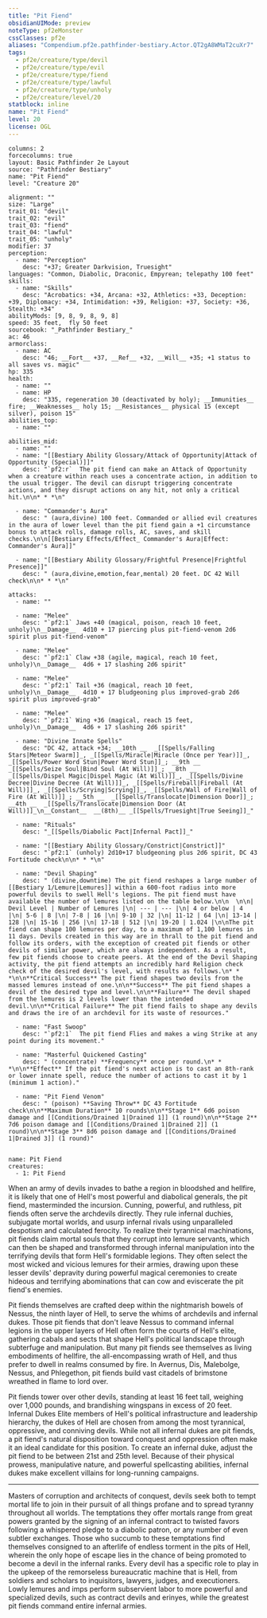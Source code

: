 ```yaml
---
title: "Pit Fiend"
obsidianUIMode: preview
noteType: pf2eMonster
cssClasses: pf2e
aliases: "Compendium.pf2e.pathfinder-bestiary.Actor.QT2gA8WMaT2cuXr7" 
tags:
  - pf2e/creature/type/devil
  - pf2e/creature/type/evil
  - pf2e/creature/type/fiend
  - pf2e/creature/type/lawful
  - pf2e/creature/type/unholy
  - pf2e/creature/level/20
statblock: inline
name: "Pit Fiend"
level: 20
license: OGL
---
```


```statblock
columns: 2
forcecolumns: true
layout: Basic Pathfinder 2e Layout
source: "Pathfinder Bestiary"
name: "Pit Fiend"
level: "Creature 20"

alignment: ""
size: "Large"
trait_01: "devil"
trait_02: "evil"
trait_03: "fiend"
trait_04: "lawful"
trait_05: "unholy"
modifier: 37
perception:
  - name: "Perception"
    desc: "+37; Greater Darkvision, Truesight"
languages: "Common, Diabolic, Draconic, Empyrean; telepathy 100 feet"
skills:
  - name: "Skills"
    desc: "Acrobatics: +34, Arcana: +32, Athletics: +33, Deception: +39, Diplomacy: +34, Intimidation: +39, Religion: +37, Society: +36, Stealth: +34"
abilityMods: [9, 8, 9, 8, 9, 8]
speed: 35 feet,  fly 50 feet
sourcebook: "_Pathfinder Bestiary_"
ac: 46
armorclass:
  - name: AC
    desc: "46; __Fort__ +37, __Ref__ +32, __Will__ +35; +1 status to all saves vs. magic"
hp: 335
health:
  - name: ""
  - name: HP
    desc: "335, regeneration 30 (deactivated by holy); __Immunities__  fire; __Weaknesses__ holy 15; __Resistances__ physical 15 (except silver), poison 15"
abilities_top:
  - name: ""

abilities_mid:
  - name: ""
  - name: "[[Bestiary Ability Glossary/Attack of Opportunity|Attack of Opportunity (Special)]]"
    desc: "`pf2:r`  The pit fiend can make an Attack of Opportunity when a creature within reach uses a concentrate action, in addition to the usual trigger. The devil can disrupt triggering concentrate actions, and they disrupt actions on any hit, not only a critical hit.\n\n* * *\n"

  - name: "Commander's Aura"
    desc: " (aura,divine) 100 feet. Commanded or allied evil creatures in the aura of lower level than the pit fiend gain a +1 circumstance bonus to attack rolls, damage rolls, AC, saves, and skill checks.\n\n[[Bestiary Effects/Effect_ Commander's Aura|Effect: Commander's Aura]]"

  - name: "[[Bestiary Ability Glossary/Frightful Presence|Frightful Presence]]"
    desc: " (aura,divine,emotion,fear,mental) 20 feet. DC 42 Will check\n\n* * *\n"

attacks:
  - name: ""

  - name: "Melee"
    desc: "`pf2:1` Jaws +40 (magical, poison, reach 10 feet, unholy)\n__Damage__  4d10 + 17 piercing plus pit-fiend-venom 2d6 spirit plus pit-fiend-venom"

  - name: "Melee"
    desc: "`pf2:1` Claw +38 (agile, magical, reach 10 feet, unholy)\n__Damage__  4d6 + 17 slashing 2d6 spirit"

  - name: "Melee"
    desc: "`pf2:1` Tail +36 (magical, reach 10 feet, unholy)\n__Damage__  4d10 + 17 bludgeoning plus improved-grab 2d6 spirit plus improved-grab"

  - name: "Melee"
    desc: "`pf2:1` Wing +36 (magical, reach 15 feet, unholy)\n__Damage__  4d6 + 17 slashing 2d6 spirit"

  - name: "Divine Innate Spells"
    desc: "DC 42, attack +34; __10th __  _[[Spells/Falling Stars|Meteor Swarm]]_, _[[Spells/Miracle|Miracle (Once per Year)]]_, _[[Spells/Power Word Stun|Power Word Stun]]_; __9th __  _[[Spells/Seize Soul|Bind Soul (At Will)]]_; __8th __  _[[Spells/Dispel Magic|Dispel Magic (At Will)]]_, _[[Spells/Divine Decree|Divine Decree (At Will)]]_, _[[Spells/Fireball|Fireball (At Will)]]_, _[[Spells/Scrying|Scrying]]_, _[[Spells/Wall of Fire|Wall of Fire (At Will)]]_; __5th __  _[[Spells/Translocate|Dimension Door]]_; __4th __  _[[Spells/Translocate|Dimension Door (At Will)]]_\n__Constant__  __(8th)__ _[[Spells/Truesight|True Seeing]]_"

  - name: "Rituals"
    desc: "_[[Spells/Diabolic Pact|Infernal Pact]]_"

  - name: "[[Bestiary Ability Glossary/Constrict|Constrict]]"
    desc: "`pf2:1` (unholy) 2d10+17 bludgeoning plus 2d6 spirit, DC 43 Fortitude check\n\n* * *\n"

  - name: "Devil Shaping"
    desc: " (divine,downtime) The pit fiend reshapes a large number of [[Bestiary 1/Lemure|Lemures]] within a 600-foot radius into more powerful devils to swell Hell's legions. The pit fiend must have available the number of lemures listed on the table below.\n\n  \n\n| Devil Level | Number of Lemures |\n| --- | --- |\n| 4 or below | 4 |\n| 5-6 | 8 |\n| 7-8 | 16 |\n| 9-10 | 32 |\n| 11-12 | 64 |\n| 13-14 | 128 |\n| 15-16 | 256 |\n| 17-18 | 512 |\n| 19-20 | 1.024 |\n\nThe pit fiend can shape 100 lemures per day, to a maximum of 1,100 lemures in 11 days. Devils created in this way are in thrall to the pit fiend and follow its orders, with the exception of created pit fiends or other devils of similar power, which are always independent. As a result, few pit fiends choose to create peers. At the end of the Devil Shaping activity, the pit fiend attempts an incredibly hard Religion check check of the desired devil's level, with results as follows.\n* * *\n\n**Critical Success** The pit fiend shapes two devils from the massed lemures instead of one.\n\n**Success** The pit fiend shapes a devil of the desired type and level.\n\n**Failure** The devil shaped from the lemures is 2 levels lower than the intended devil.\n\n**Critical Failure** The pit fiend fails to shape any devils and draws the ire of an archdevil for its waste of resources."

  - name: "Fast Swoop"
    desc: "`pf2:1`  The pit fiend Flies and makes a wing Strike at any point during its movement."

  - name: "Masterful Quickened Casting"
    desc: " (concentrate) **Frequency** once per round.\n* * *\n\n**Effect** If the pit fiend's next action is to cast an 8th-rank or lower innate spell, reduce the number of actions to cast it by 1 (minimum 1 action)."

  - name: "Pit Fiend Venom"
    desc: " (poison) **Saving Throw** DC 43 Fortitude check\n\n**Maximum Duration** 10 rounds\n\n**Stage 1** 6d6 poison damage and [[Conditions/Drained 1|Drained 1]] (1 round)\n\n**Stage 2** 7d6 poison damage and [[Conditions/Drained 1|Drained 2]] (1 round)\n\n**Stage 3** 8d6 poison damage and [[Conditions/Drained 1|Drained 3]] (1 round)"
 
```

```encounter-table
name: Pit Fiend
creatures:
  - 1: Pit Fiend
```



When an army of devils invades to bathe a region in bloodshed and hellfire, it is likely that one of Hell's most powerful and diabolical generals, the pit fiend, masterminded the incursion. Cunning, powerful, and ruthless, pit fiends often serve the archdevils directly. They rule infernal duchies, subjugate mortal worlds, and usurp infernal rivals using unparalleled despotism and calculated ferocity. To realize their tyrannical machinations, pit fiends claim mortal souls that they corrupt into lemure servants, which can then be shaped and transformed through infernal manipulation into the terrifying devils that form Hell's formidable legions. They often select the most wicked and vicious lemures for their armies, drawing upon these lesser devils' depravity during powerful magical ceremonies to create hideous and terrifying abominations that can cow and eviscerate the pit fiend's enemies.

Pit fiends themselves are crafted deep within the nightmarish bowels of Nessus, the ninth layer of Hell, to serve the whims of archdevils and infernal dukes. Those pit fiends that don't leave Nessus to command infernal legions in the upper layers of Hell often form the courts of Hell's elite, gathering cabals and sects that shape Hell's political landscape through subterfuge and manipulation. But many pit fiends see themselves as living embodiments of hellfire, the all-encompassing wrath of Hell, and thus prefer to dwell in realms consumed by fire. In Avernus, Dis, Malebolge, Nessus, and Phlegethon, pit fiends build vast citadels of brimstone wreathed in flame to lord over.

Pit fiends tower over other devils, standing at least 16 feet tall, weighing over 1,000 pounds, and brandishing wingspans in excess of 20 feet. Infernal Dukes Elite members of Hell's political infrastructure and leadership hierarchy, the dukes of Hell are chosen from among the most tyrannical, oppressive, and conniving devils. While not all infernal dukes are pit fiends, a pit fiend's natural disposition toward conquest and oppression often make it an ideal candidate for this position. To create an infernal duke, adjust the pit fiend to be between 21st and 25th level. Because of their physical prowess, manipulative nature, and powerful spellcasting abilities, infernal dukes make excellent villains for long-running campaigns.

* * *

Masters of corruption and architects of conquest, devils seek both to tempt mortal life to join in their pursuit of all things profane and to spread tyranny throughout all worlds. The temptations they offer mortals range from great powers granted by the signing of an infernal contract to twisted favors following a whispered pledge to a diabolic patron, or any number of even subtler exchanges. Those who succumb to these temptations find themselves consigned to an afterlife of endless torment in the pits of Hell, wherein the only hope of escape lies in the chance of being promoted to become a devil in the infernal ranks. Every devil has a specific role to play in the upkeep of the remorseless bureaucratic machine that is Hell, from soldiers and scholars to inquisitors, lawyers, judges, and executioners. Lowly lemures and imps perform subservient labor to more powerful and specialized devils, such as contract devils and erinyes, while the greatest pit fiends command entire infernal armies.
